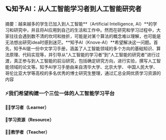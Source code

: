 ## 🪐知予AI：从人工智能学习者到人工智能研究者

摘要：越来越多的学生已加入到人工智能**（Artificial Intelligence, AI）**的学习和研究中，并且将AI应用到自己的生活和工作中。然而在研究和学习过程中，大家往往会遇到数不清的坎坷和挫折，可能是对某个算法的概念难以理解，也可能是无法想出研究idea时感到迷茫。**知予AI（Knove-AI）**希望解决这一问题。首先，知予AI是一份中文学习手册，涵盖了人工智能领域的多个方向的基础知识、算法原理、代码实现等，并引导从“人工智能的学习者”到“人工智能的研究者”进行过渡，真正参与到人工智能的前沿研究，包括确定研究方向，进行实验，撰写人工智能领域的论文等。知予AI学习手册由来自清华大学、北京大学、 中国人民大学、哥伦比亚大学等高校的多名优秀的博士研究生整理，通过汇总全网优质学习资源的内容

### ⚡我们希望构建一个三位一体的人工智能学习平台

#### 🧑‍🎓学习者（Learner）

#### 📖学习资源（Resource）

#### 🧑‍🏫教学者（Teacher）

<!--
**Knove-AI/Knove-AI** is a ✨ _special_ ✨ repository because its `README.md` (this file) appears on your GitHub profile.

Here are some ideas to get you started:

- 🔭 I’m currently working on ...
- 🌱 I’m currently learning ...
- 👯 I’m looking to collaborate on ...
- 🤔 I’m looking for help with ...
- 💬 Ask me about ...
- 📫 How to reach me: ...
- 😄 Pronouns: ...
- ⚡ Fun fact: ...
-->
